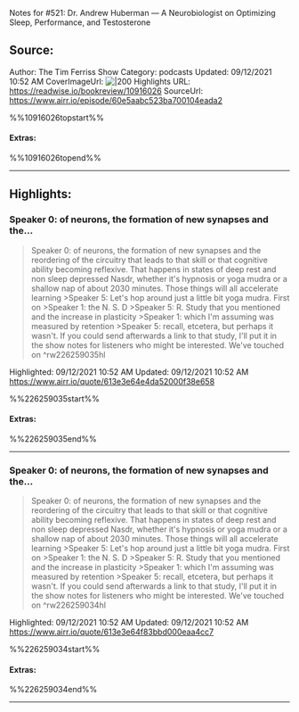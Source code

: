 Notes for #521: Dr. Andrew Huberman — A Neurobiologist on Optimizing Sleep, Performance, and Testosterone

## Source:
Author: The Tim Ferriss Show
Category: podcasts
Updated: 09/12/2021 10:52 AM
CoverImageUrl: 
![|200](https://content.production.cdn.art19.com/images/69/10/10/fb/691010fb-625e-4abe-993c-a57228b28dbe/91cb53ae0d5dbb379b9dffecf0a772593891d0d09bbe6d90ee746edbdb79e3ec75584f2ceb8260e9f675a90c05419b9b99842a76905b686f0f51c1a9d3e227ab.jpeg)
Highlights URL: https://readwise.io/bookreview/10916026
SourceUrl: https://www.airr.io/episode/60e5aabc523ba700104eada2

%%10916026topstart%%
#### Extras:

%%10916026topend%%


 
-----
 ## Highlights:

### Speaker 0: of neurons, the formation of new synapses and the...
>Speaker 0: of neurons, the formation of new synapses and the reordering of the circuitry that leads to that skill or that cognitive ability becoming reflexive. That happens in states of deep rest and non sleep depressed Nasdr, whether it&#39;s hypnosis or yoga mudra or a shallow nap of about 2030 minutes. Those things will all accelerate learning
&gt;Speaker 5: Let&#39;s hop around just a little bit yoga mudra. First on
&gt;Speaker 1: the N. S. D
&gt;Speaker 5: R. Study that you mentioned and the increase in plasticity
&gt;Speaker 1: which I&#39;m assuming was measured by retention
&gt;Speaker 5: recall, etcetera, but perhaps it wasn&#39;t. If you could send afterwards a link to that study, I&#39;ll put it in the show notes for listeners who might be interested. We&#39;ve touched on ^rw226259035hl


Highlighted: 09/12/2021 10:52 AM
Updated: 09/12/2021 10:52 AM
https://www.airr.io/quote/613e3e64e4da52000f38e658

%%226259035start%%
#### Extras:

%%226259035end%%



------

### Speaker 0: of neurons, the formation of new synapses and the...
>Speaker 0: of neurons, the formation of new synapses and the reordering of the circuitry that leads to that skill or that cognitive ability becoming reflexive. That happens in states of deep rest and non sleep depressed Nasdr, whether it&#39;s hypnosis or yoga mudra or a shallow nap of about 2030 minutes. Those things will all accelerate learning
&gt;Speaker 5: Let&#39;s hop around just a little bit yoga mudra. First on
&gt;Speaker 1: the N. S. D
&gt;Speaker 5: R. Study that you mentioned and the increase in plasticity
&gt;Speaker 1: which I&#39;m assuming was measured by retention
&gt;Speaker 5: recall, etcetera, but perhaps it wasn&#39;t. If you could send afterwards a link to that study, I&#39;ll put it in the show notes for listeners who might be interested. We&#39;ve touched on ^rw226259034hl


Highlighted: 09/12/2021 10:52 AM
Updated: 09/12/2021 10:52 AM
https://www.airr.io/quote/613e3e64f83bbd000eaa4cc7

%%226259034start%%
#### Extras:

%%226259034end%%



------

